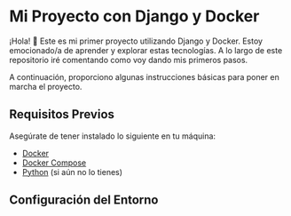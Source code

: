 # Mi Proyecto con Django y Docker

¡Hola! 👋 Este es mi primer proyecto utilizando Django y Docker.
Estoy emocionado/a de aprender y explorar estas tecnologías. A lo
largo de este repositorio iré comentando como voy dando mis primeros pasos.

A continuación, proporciono algunas instrucciones básicas para poner en marcha el proyecto.

## Requisitos Previos

Asegúrate de tener instalado lo siguiente en tu máquina:

- [Docker](https://www.docker.com/get-started)
- [Docker Compose](https://docs.docker.com/compose/install/)
- [Python](https://www.python.org/downloads/) (si aún no lo tienes)

## Configuración del Entorno
